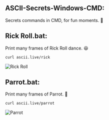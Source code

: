 ## ASCII-Secrets-Windows-CMD:
Secrets commands in CMD, for fun moments. 🤠

## Rick Roll.bat:
Print many frames of Rick Roll dance. 😆 
```batch
curl ascii.live/rick
```
![Rick Roll](https://miro.medium.com/v2/resize:fit:426/1*oODl7BRtZnYD6LmNwjs8ug.png)

## Parrot.bat:
Print many frames of Parrot. 🦜 
```batch
curl ascii.live/parrot
```
![Parrot](https://miro.medium.com/v2/resize:fit:940/1*hAqUGvpKuELt93q4Dsu5ng.gif)
